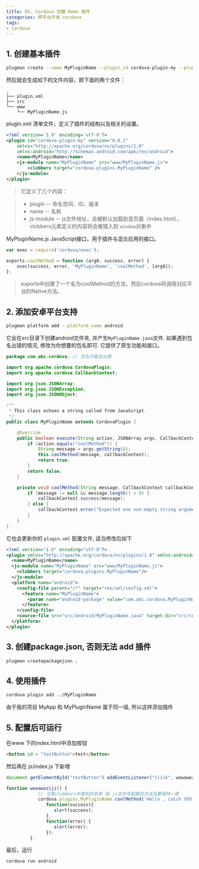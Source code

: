 ```yaml
---
title: 03. Cordova 创建 Demo 插件
categories: 跨平台开发-cordova
tags:
- cordova
---
```


## 1. 创建基本插件

```sh
plugman create --name MyPluginName --plugin_id cordova-plugin-my --plugin_version 0.0.1
```

然后就会生成如下的文件内容，即下面的两个文件：

```text
.
├── plugin.xml
├── src
└── www
    └── MyPluginName.js
```

plugin.xml 清单文件，定义了插件的结构以及相关的设置。

```xml
<?xml version='1.0' encoding='utf-8'?>
<plugin id="cordova-plugin-my" version="0.0.1"
	xmlns="http://apache.org/cordova/ns/plugins/1.0"
	xmlns:android="http://schemas.android.com/apk/res/android">
    <name>MyPluginName</name>
    <js-module name="MyPluginName" src="www/MyPluginName.js">
        <clobbers target="cordova.plugins.MyPluginName" />
    </js-module>
</plugin>
```

> 它定义了几个内容：

> * plugin -- 命名空间、ID、版本
> * name -- 名称
> * js-module -- js文件地址，会被默认加载到首页面（index.html）。clobbers元素定义的内容将会被插入到 `window`对象中

MyPluginName.js JavaScript接口，用于插件与混合应用的接口。

```javascript
var exec = require('cordova/exec');

exports.coolMethod = function (arg0, success, error) {
    exec(success, error, 'MyPluginName', 'coolMethod', [arg0]);
};
```

> exports中创建了一个名为coolMethod的方法，然后cordova将调用对应平台的Native方法。

## 2. 添加安卓平台支持

```sh
plugman platform add --platform_name android
```

它会在src目录下创建android文件夹, 并产生`MyPluginName.java`文件. 如果遇到包名出错的情况, 修改为你想要的包名即可. 它提供了原生功能和接口。

```java
package com.abc.cordova; // 包名可能会出错

import org.apache.cordova.CordovaPlugin;
import org.apache.cordova.CallbackContext;

import org.json.JSONArray;
import org.json.JSONException;
import org.json.JSONObject;

/**
 * This class echoes a string called from JavaScript.
 */
public class MyPluginName extends CordovaPlugin {

    @Override
    public boolean execute(String action, JSONArray args, CallbackContext callbackContext) throws JSONException {
        if (action.equals("coolMethod")) {
            String message = args.getString(0);
            this.coolMethod(message, callbackContext);
            return true;
        }
        return false;
    }

    private void coolMethod(String message, CallbackContext callbackContext) {
        if (message != null && message.length() > 0) {
            callbackContext.success(message);
        } else {
            callbackContext.error("Expected one non-empty string argument.");
        }
    }
}
```

它也会更新你的 `plugin.xml` 配置文件, 适当修改后如下

```xml
<?xml version="1.0" encoding="utf-8"?>
<plugin xmlns="http://apache.org/cordova/ns/plugins/1.0" xmlns:android="http://schemas.android.com/apk/res/android" id="cordova-plugin-my" version="0.0.1">
  <name>MyPluginName</name>
  <js-module name="MyPluginName" src="www/MyPluginName.js">
    <clobbers target="cordova.plugins.MyPluginName"/>
  </js-module>
  <platform name="android">
    <config-file parent="/*" target="res/xml/config.xml">
      <feature name="MyPluginName">
        <param name="android-package" value="com.abc.cordova.MyPluginName"/>
      </feature>
    </config-file>
    <source-file src="src/android/MyPluginName.java" target-dir="src/com/abc/cordova"/>
  </platform>
</plugin>
```

## 3. 创建package.json, 否则无法 add 插件

```bash
plugman createpackagejson .
```

## 4. 使用插件

```bash
cordova plugin add ../MyPluginName
```

由于我的项目 MyApp 和 MyPluginName 属于同一级, 所以这样添加插件

## 5. 配置后可运行

在www 下的index.html中添加按钮

```html
<button id = "testButton">test</button>
```

然后再在 js/index.js 下新增

```js
document.getElementById("testButton").addEventListener("click", wowawoziji);

function wowawoziji() {
            // 注意clobbers中拿到的名称 和 js文件中配置的方法名要保持一致
            cordova.plugins.MyPluginName.coolMethod('Hello , catch YOU!',
               function(success){
                  alert(success);
               },
               function(error) {
                  alert(error);
               });
         }
```

最后，运行

```sh
cordova run android
```
